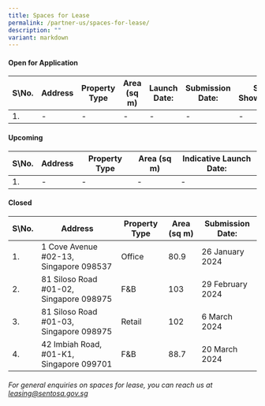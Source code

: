 ```yaml
---
title: Spaces for Lease
permalink: /partner-us/spaces-for-lease/
description: ""
variant: markdown
---
```

#### **Open for Application**

| S\No. | Address | Property Type | Area (sq m) | Launch Date: | Submission Date: | Site Showround | Request for information |
| -------- | -------- | -------- | -------- | -------- | -------- | -------- | -------- |
| 1. |  - | - | - |- |- | - | -

#### **Upcoming**

| S\No. | Address | Property Type | Area (sq m) | Indicative Launch Date:
| -------- | -------- | -------- | -------- | -------- 
| 1. | - |- | - | -



#### **Closed**

| S\No. | Address | Property Type | Area (sq m) | Submission Date:| 
| -------- | -------- | -------- | -------- | -------- |
| 1. | 1 Cove Avenue #02-13, Singapore 098537 | Office | 80.9 | 26 January 2024
| 2. | 81 Siloso Road #01-02, Singapore 098975| F&B |103 | 29 February 2024  
| 3. | 81 Siloso Road #01-03, Singapore 098975 | Retail | 102  | 6 March 2024 
| 4. | 42 Imbiah Road, #01-K1, Singapore 099701 | F&B | 88.7 | 20 March 2024 



###### For general enquiries on spaces for lease, you can reach us at leasing@sentosa.gov.sg
